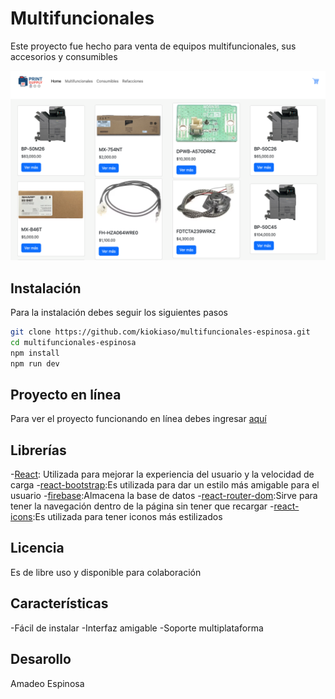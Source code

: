 # Multifuncionales

Este proyecto fue  hecho para venta de equipos multifuncionales, sus accesorios y consumibles

![captura](/public/principal.png)

## Instalación
Para la instalación debes seguir los siguientes pasos

```bash
git clone https://github.com/kiokiaso/multifuncionales-espinosa.git
cd multifuncionales-espinosa
npm install
npm run dev
```
## Proyecto en línea
Para ver el proyecto funcionando en línea debes ingresar [aquí](https://multifuncionales-espinosa.vercel.app/)

## Librerías
-[React](https://es.react.dev/): Utilizada para mejorar la experiencia del usuario y la velocidad de carga
-[react-bootstrap](https://react-bootstrap.netlify.app/):Es utilizada para dar un estilo más amigable para el usuario
-[firebase](https://firebase.google.com/):Almacena la base de datos
-[react-router-dom](https://www.npmjs.com/package/react-router-dom):Sirve para tener la navegación dentro de la página sin tener que recargar
-[react-icons]():Es utilizada para tener iconos más estilizados

## Licencia
Es de libre uso y disponible para colaboración

## Características
-Fácil de instalar
-Interfaz amigable
-Soporte multiplataforma

## Desarollo
Amadeo Espinosa


